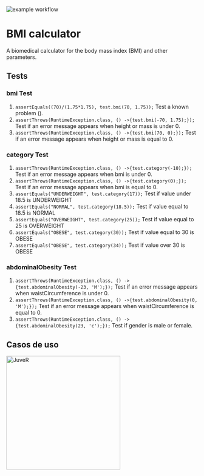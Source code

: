 ![example workflow](https://github.com/jmhorcas/bmicalc/actions/workflows/maven.yml/badge.svg)

# BMI calculator
A biomedical calculator for the body mass index (BMI) and other parameters.

## Tests
### bmi Test
1. `assertEquals((70)/(1.75*1.75), test.bmi(70, 1.75));` Test a known problem ().
2. `assertThrows(RuntimeException.class, () ->{test.bmi(-70, 1.75);});` Test if an error message appears when height or mass is under 0.
3. `assertThrows(RuntimeException.class, () ->{test.bmi(70, 0);});` Test if an error message appears when height or mass is equal to 0.

### category Test
1. `assertThrows(RuntimeException.class, () ->{test.category(-10);});` Test if an error message appears when bmi is under 0.
2. `assertThrows(RuntimeException.class, () ->{test.category(0);});` Test if an error message appears when bmi is equal to 0.
3. `assertEquals("UNDERWEIGHT", test.category(17));` Test if value under 18.5 is UNDERWEIGHT
4. `assertEquals("NORMAL", test.category(18.5));` Test if value equal to 18.5 is NORMAL
5. `assertEquals("OVERWEIGHT", test.category(25));` Test if value equal to 25 is OVERWEIGHT
6. `assertEquals("OBESE", test.category(30));` Test if value equal to 30 is OBESE
7. `assertEquals("OBESE", test.category(34));` Test if value over 30 is OBESE

### abdominalObesity Test
1. `assertThrows(RuntimeException.class, () ->{test.abdominalObesity(-23, 'M');});` Test if an error message appears when waistCircumference is under 0.
2. `assertThrows(RuntimeException.class, () ->{test.abdominalObesity(0, 'M');});` Test if an error message appears when waistCircumference is equal to 0.
3. `assertThrows(RuntimeException.class, () ->{test.abdominalObesity(23, 'c');});` Test if gender is male or female.

## Casos de uso
<img src= "C:\Users\34684\Desktop\IngSalud\22-23\ISA\Prácticas\bmicalc\doc" alt="JuveR" width="300px">